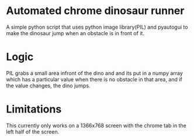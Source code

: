 # Automated chrome dinosaur runner
A simple python script that uses python image library(PIL) and
pyautogui to make the dinosaur jump when an obstacle is in front of it.

# Logic
PIL grabs a small area infront of the dino and and its put in a numpy array
which has a particular value when there is no obstacle in that area, and if
the value changes, the dino jumps.

# Limitations
This currently only works on a 1366x768 screen with the chrome tab in the
left half of the screen.
